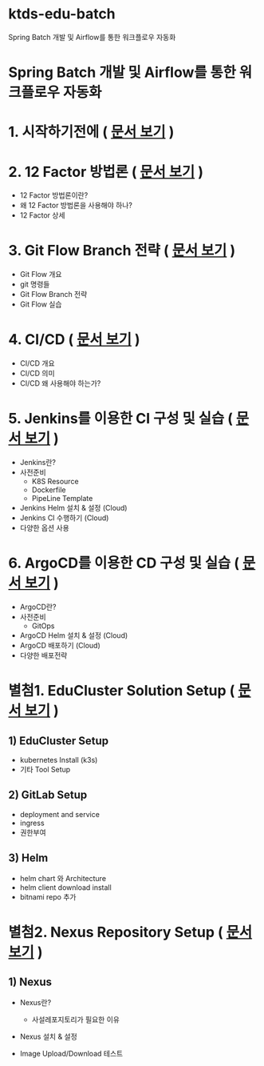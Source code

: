 
# ktds-edu-batch
Spring Batch 개발 및 Airflow를 통한 워크플로우 자동화





# Spring Batch 개발 및 Airflow를 통한 워크플로우 자동화





# 1. 시작하기전에 ( [문서 보기](./시작전에.md) )





# 2. 12 Factor 방법론 ( [문서 보기](./cloud-branch/12factors.md) )

- 12 Factor 방법론이란?
- 왜 12 Factor 방법론을 사용해야 하나?
- 12 Factor 상세



# 3. Git Flow Branch 전략 ( [문서 보기](./cloud-branch/gitflow-branch.md) )

- Git Flow 개요
- git 명령들
- Git Flow Branch 전략
- Git Flow 실습




# 4. CI/CD ( [문서 보기](./cicd/CICD.md) )

- CI/CD 개요
- CI/CD 의미
- CI/CD 왜 사용해야 하는가?





# 5. Jenkins를 이용한 CI 구성 및 실습 ( [문서 보기](./jenkins/jenkins.md) )
- Jenkins란?
- 사전준비
  - K8S Resource
  - Dockerfile
  - PipeLine Template
- Jenkins Helm 설치 & 설정 (Cloud)
- Jenkins CI 수행하기 (Cloud)
- 다양한 옵션 사용



# 6. ArgoCD를 이용한 CD 구성 및 실습 ( [문서 보기](./argocd/argocd.md) )
- ArgoCD란?
- 사전준비
  - GitOps
- ArgoCD Helm 설치 & 설정 (Cloud)
- ArgoCD 배포하기 (Cloud)
- 다양한 배포전략 





#  별첨1. EduCluster Solution Setup ( [문서 보기](./cluster-setup/cluster-setup.md) )

## 1) EduCluster Setup

- kubernetes Install (k3s)
- 기타 Tool Setup

## 2) GitLab Setup

- deployment and service
- ingress
- 권한부여

## 3) Helm

- helm chart 와 Architecture
- helm client download install
- bitnami repo 추가





#  별첨2. Nexus Repository Setup ( [문서 보기](./nexus/nexus.md) )

## 1) Nexus

- Nexus란?

  - 사설레포지토리가 필요한 이유

- Nexus 설치 & 설정

- Image Upload/Download 테스트

  